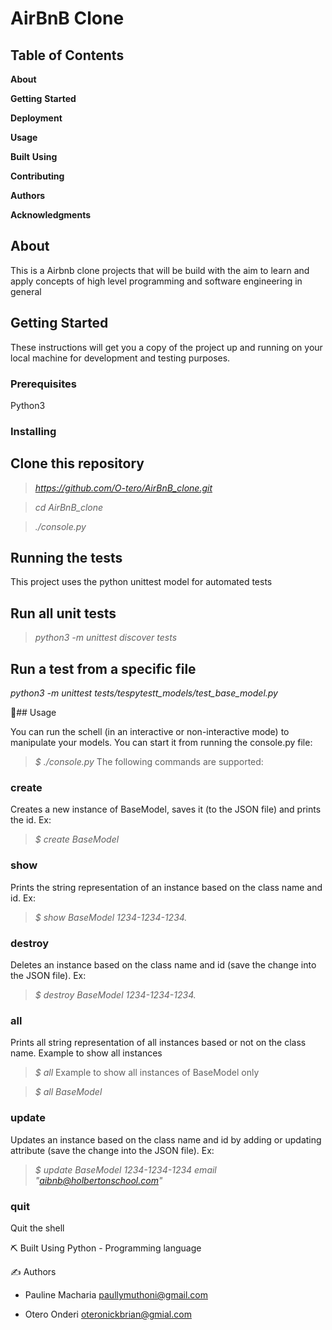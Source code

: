 # AirBnB Clone

## Table of Contents

**About**

**Getting** **Started**

**Deployment**

**Usage**

**Built** **Using**

**Contributing**

**Authors**

**Acknowledgments**

## About

This is a Airbnb clone projects that will be build with the aim to learn and apply concepts of high level programming and software engineering in general

## Getting Started

These instructions will get you a copy of the project up and running on your local machine for development and testing purposes.

### Prerequisites

Python3

### Installing

## Clone this repository

> *<https://github.com/O-tero/AirBnB_clone.git>*

> *cd AirBnB_clone*  

> *./console.py*  

## Running the tests

This project uses the python unittest model for automated tests

## Run all unit tests

> *python3 -m unittest discover tests*

## Run a test from a specific file

*python3 -m unittest tests/tespytestt_models/test_base_model.py*

🎈## Usage

You can run the schell (in an interactive or non-interactive mode) to manipulate your models. You can start it from running the console.py file:

> *$ ./console.py*
The following commands are supported:

### create

Creates a new instance of BaseModel, saves it (to the JSON file) and prints the id. Ex:

> *$ create BaseModel*

### show

Prints the string representation of an instance based on the class name and id. Ex:

> *$ show BaseModel 1234-1234-1234.*

### destroy

Deletes an instance based on the class name and id (save the change into the JSON file). Ex:

> *$ destroy BaseModel 1234-1234-1234.*

### all

Prints all string representation of all instances based or not on the class name. Example to show all instances

> *$ all*
Example to show all instances of BaseModel only

> *$ all BaseModel*

### update

Updates an instance based on the class name and id by adding or updating attribute (save the change into the JSON file). Ex:

> *$ update BaseModel 1234-1234-1234 email "aibnb@holbertonschool.com"*

### quit

Quit the shell

⛏️ Built Using
Python - Programming language

✍️ Authors

* Pauline Macharia <paullymuthoni@gmail.com>

* Otero Onderi <oteronickbrian@gmial.com>

